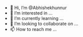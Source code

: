 - 👋 Hi, I’m @Abhishekhunnur
- 👀 I’m interested in ...
- 🌱 I’m currently learning ...
- 💞️ I’m looking to collaborate on ...
- 📫 How to reach me ...

<!---
Abhishekhunnur/Abhishekhunnur is a ✨ special ✨ repository because its `README.md` (this file) appears on your GitHub profile.
You can click the Preview link to take a look at your changes.
--->
